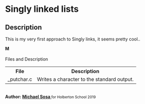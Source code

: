<h1>Singly linked lists</h1>
<h2>Description</h2>
<p>This is my very first approach to Singly links, it seems pretty cool..</p>
<strong>M</strong>
<br><br>
<caption>Files and Description</caption>
<table style="width:100%">
	<tr>
		<th>File</th>
		<th>Description</th>
	</tr>
	<tr>
		<td>_putchar.c</td>
		<td>Writes a character to the standard output.</td>
	</tr>
</table>
<br>
<strong>Author: <a href="https://twitter.com/micael_sosa" target="_blank">Michael Sosa </a></strong><small>for Holberton School 2019</small>
